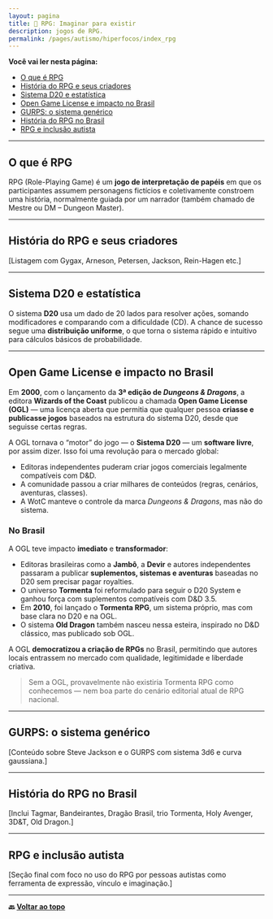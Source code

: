 ```yaml
---
layout: pagina
title: 🎲 RPG: Imaginar para existir
description: jogos de RPG.
permalink: /pages/autismo/hiperfocos/index_rpg
---
```


**Você vai ler nesta página:**

- [O que é RPG](#o-que-é-rpg)
- [História do RPG e seus criadores](#história-do-rpg-e-seus-criadores)
- [Sistema D20 e estatística](#sistema-d20-e-estatística)
- [Open Game License e impacto no Brasil](#open-game-license-e-impacto-no-brasil)
- [GURPS: o sistema genérico](#gurps-o-sistema-genérico)
- [História do RPG no Brasil](#história-do-rpg-no-brasil)
- [RPG e inclusão autista](#rpg-e-inclusão-autista)

---

## O que é RPG

RPG (Role-Playing Game) é um **jogo de interpretação de papéis** em que os participantes assumem personagens fictícios e coletivamente constroem uma história, normalmente guiada por um narrador (também chamado de Mestre ou DM – Dungeon Master).

---

## História do RPG e seus criadores

[Listagem com Gygax, Arneson, Petersen, Jackson, Rein-Hagen etc.]

---

## Sistema D20 e estatística

O sistema **D20** usa um dado de 20 lados para resolver ações, somando modificadores e comparando com a dificuldade (CD). A chance de sucesso segue uma **distribuição uniforme**, o que torna o sistema rápido e intuitivo para cálculos básicos de probabilidade.

---

## Open Game License e impacto no Brasil

Em **2000**, com o lançamento da **3ª edição de *Dungeons & Dragons***, a editora **Wizards of the Coast** publicou a chamada **Open Game License (OGL)** — uma licença aberta que permitia que qualquer pessoa **criasse e publicasse jogos** baseados na estrutura do sistema D20, desde que seguisse certas regras.

A OGL tornava o “motor” do jogo — o **Sistema D20** — um **software livre**, por assim dizer. Isso foi uma revolução para o mercado global:

- Editoras independentes puderam criar jogos comerciais legalmente compatíveis com D&D.
- A comunidade passou a criar milhares de conteúdos (regras, cenários, aventuras, classes).
- A WotC manteve o controle da marca *Dungeons & Dragons*, mas não do sistema.

### No Brasil

A OGL teve impacto **imediato** e **transformador**:

- Editoras brasileiras como a **Jambô**, a **Devir** e autores independentes passaram a publicar **suplementos, sistemas e aventuras** baseadas no D20 sem precisar pagar royalties.
- O universo **Tormenta** foi reformulado para seguir o D20 System e ganhou força com suplementos compatíveis com D&D 3.5.
- Em **2010**, foi lançado o **Tormenta RPG**, um sistema próprio, mas com base clara no D20 e na OGL.
- O sistema **Old Dragon** também nasceu nessa esteira, inspirado no D&D clássico, mas publicado sob OGL.

A OGL **democratizou a criação de RPGs** no Brasil, permitindo que autores locais entrassem no mercado com qualidade, legitimidade e liberdade criativa.

> Sem a OGL, provavelmente não existiria Tormenta RPG como conhecemos — nem boa parte do cenário editorial atual de RPG nacional.

---

## GURPS: o sistema genérico

[Conteúdo sobre Steve Jackson e o GURPS com sistema 3d6 e curva gaussiana.]

---

## História do RPG no Brasil

[Inclui Tagmar, Bandeirantes, Dragão Brasil, trio Tormenta, Holy Avenger, 3D&T, Old Dragon.]

---

## RPG e inclusão autista

[Seção final com foco no uso do RPG por pessoas autistas como ferramenta de expressão, vínculo e imaginação.]

---

**🔙 [Voltar ao topo](#rpg-imaginar-para-existir)**
